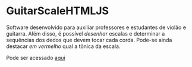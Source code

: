 # GuitarScaleHTMLJS

Software desenvolvido para auxiliar professores e estudantes de violão e guitarra. Além disso, é possível _desenhar_ escalas e determinar a sequências dos dedos que devem tocar cada corda. Pode-se ainda destacar _em vermelho_ qual a tônica da escala.

Pode ser acessado [aqui](https://htmlpreview.github.io/?https://github.com/IgorAvilaPereira/GuitarScaleHTMLJS/blob/main/index.html) 
